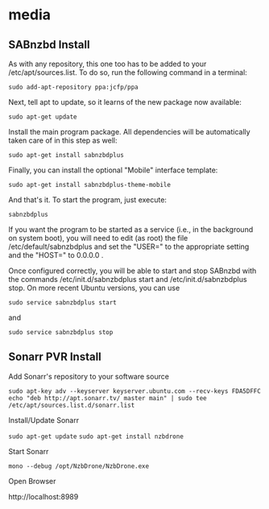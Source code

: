 # media

## SABnzbd Install

As with any repository, this one too has to be added to your /etc/apt/sources.list. To do so, run the following command in a terminal:

`sudo add-apt-repository ppa:jcfp/ppa`

Next, tell apt to update, so it learns of the new package now available:

`sudo apt-get update`

Install the main program package. All dependencies will be automatically taken care of in this step as well:

`sudo apt-get install sabnzbdplus`

Finally, you can install the optional "Mobile" interface template:

`sudo apt-get install sabnzbdplus-theme-mobile`

And that's it. To start the program, just execute:

`sabnzbdplus`

If you want the program to be started as a service (i.e., in the background on system boot), you will need to edit (as root) the file /etc/default/sabnzbdplus and set the "USER=" to the appropriate setting and the "HOST=" to 0.0.0.0 .

Once configured correctly, you will be able to start and stop SABnzbd with the commands /etc/init.d/sabnzbdplus start and /etc/init.d/sabnzbdplus stop. On more recent Ubuntu versions, you can use

`sudo service sabnzbdplus start`

and

`sudo service sabnzbdplus stop`

## Sonarr PVR Install

Add Sonarr's repository to your software source

`sudo apt-key adv --keyserver keyserver.ubuntu.com --recv-keys FDA5DFFC`
`echo "deb http://apt.sonarr.tv/ master main" | sudo tee /etc/apt/sources.list.d/sonarr.list`

Install/Update Sonarr

`sudo apt-get update`
`sudo apt-get install nzbdrone` 

Start Sonarr

`mono --debug /opt/NzbDrone/NzbDrone.exe`

Open Browser

http://localhost:8989

